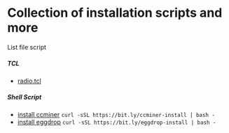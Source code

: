 # Collection of installation scripts and more
  List file script

  ##### TCL
  * [radio.tcl](tcl/radio.tcl)

  ##### Shell Script
  * [install ccminer](shell_script/ccminer-install.sh) `curl -sSL https://bit.ly/ccminer-install | bash -`
  * [install eggdrop](shell_script/eggdrop-install.sh) `curl -sSL https://bit.ly/eggdrop-install | bash -`
